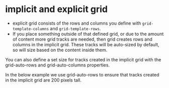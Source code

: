 # implicit and explicit grid

- explicit grid consists of the rows and columns you define with ```grid-template-columns``` and ```grid-template-rows```. 
- If you place something outside of that defined grid, or due to the amount of content more grid tracks are needed, then grid creates rows and columns in the implicit grid. These tracks will be auto-sized by default, so will size based on the content inside them.

You can also define a set size for tracks created in the implicit grid with the grid-auto-rows and grid-auto-columns properties.

In the below example we use grid-auto-rows to ensure that tracks created in the implicit grid are 200 pixels tall.